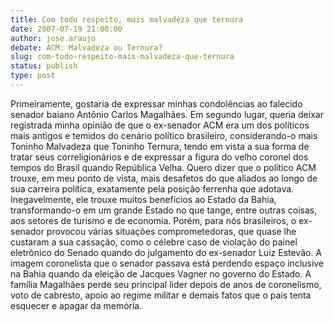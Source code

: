 ```yaml
---
title: Com todo respeito, mais malvadeza que ternura
date: 2007-07-19 21:00:00
author: jose.araujo
debate: ACM: Malvadeza ou Ternura?
slug: com-todo-respeito-mais-malvadeza-que-ternura
status: publish 
type: post
---
```


Primeiramente, gostaria de expressar minhas condolências ao falecido senador baiano Antônio Carlos Magalhães. Em segundo lugar, queria deixar registrada minha opinião de que o ex-senador ACM era um dos políticos mais antigos e temidos do cenário político brasileiro, considerando-o mais Toninho Malvadeza que Toninho Ternura, tendo em vista a sua forma de tratar seus correligionários e de expressar a figura do velho coronel dos tempos do Brasil quando República Velha. Quero dizer que o político ACM trouxe, em meu ponto de vista, mais desafetos do que aliados ao longo de sua carreira política, exatamente pela posição ferrenha que adotava. Inegavelmente, ele trouxe muitos benefícios ao Estado da Bahia, transformando-o em um grande Estado no que tange, entre outras coisas, aos setores de turismo e de economia. Porém, para nós brasileiros, o ex-senador provocou várias situações comprometedoras, que quase lhe custaram a sua cassação, como o célebre caso de violação do painel eletrônico do Senado quando do julgamento do ex-senador Luiz Estevão. A imagem coronelista que o senador passava está perdendo espaço inclusive na Bahia quando da eleição de Jacques Vagner no governo do Estado. A família Magalhães perde seu principal lider depois de anos de coronelismo, voto de cabresto, apoio ao regime militar e demais fatos que o país tenta esquecer e apagar da memória.
